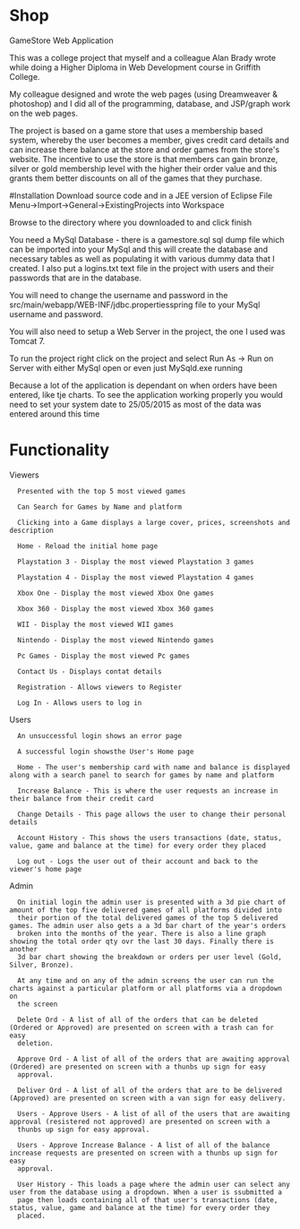 # Shop
GameStore Web Application

This was a college project that myself and a colleague Alan Brady wrote while doing a Higher Diploma in Web Development course in Griffith 
College.

My colleague designed and wrote the web pages (using Dreamweaver & photoshop) and I did all of the programming, database, and JSP/graph work on 
the web pages.

The project is based on a game store that uses a membership based system, whereby the user becomes a member, gives credit card details and can 
increase there balance at the store and order games from the store's website. The incentive to use the store is that members can gain bronze, 
silver or gold membership level with the higher their order value and this grants them better discounts on all of the games that they purchase.

#Installation
Download source code and in a JEE version of Eclipse File Menu->Import->General->ExistingProjects into Workspace

Browse to the directory where you downloaded to and click finish

You need a MySql Database - there is a gamestore.sql sql dump file which can be imported into your MySql and this will create the database and 
necessary tables as well as populating it with various dummy data that I created. I also put a logins.txt text file in the project with users 
and their passwords that are in the database.

You will need to change the username and password in the src/main/webapp/WEB-INF/jdbc.propertiesspring file to your MySql username and password.

You will also need to setup a Web Server in the project, the one I used was Tomcat 7.

To run the project right click on the project and select Run As -> Run on Server with either MySql open or even just MySqld.exe running

Because a lot of the application is dependant on when orders have been entered, like tje charts. To see the application working properly you 
would need to set your system date to 25/05/2015 as most of the data was entered around this time

# Functionality

  Viewers
    
      Presented with the top 5 most viewed games
      
      Can Search for Games by Name and platform
      
      Clicking into a Game displays a large cover, prices, screenshots and description
      
      Home - Reload the initial home page
      
      Playstation 3 - Display the most viewed Playstation 3 games
      
      Playstation 4 - Display the most viewed Playstation 4 games
      
      Xbox One - Display the most viewed Xbox One games
      
      Xbox 360 - Display the most viewed Xbox 360 games
      
      WII - Display the most viewed WII games
      
      Nintendo - Display the most viewed Nintendo games
      
      Pc Games - Display the most viewed Pc games
      
      Contact Us - Displays contat details
      
      Registration - Allows viewers to Register
      
      Log In - Allows users to log in
      
 Users
      
      An unsuccessful login shows an error page
      
      A successful login showsthe User's Home page
      
      Home - The user's membership card with name and balance is displayed along with a search panel to search for games by name and platform
      
      Increase Balance - This is where the user requests an increase in their balance from their credit card
      
      Change Details - This page allows the user to change their personal details
      
      Account History - This shows the users transactions (date, status, value, game and balance at the time) for every order they placed
      
      Log out - Logs the user out of their account and back to the viewer's home page  
    
 Admin
  
      On initial login the admin user is presented with a 3d pie chart of amount of the top five delivered games of all platforms divided into 
      their portion of the total delivered games of the top 5 delivered games. The admin user also gets a a 3d bar chart of the year's orders 
      broken into the months of the year. There is also a line graph showing the total order qty ovr the last 30 days. Finally there is another 
      3d bar chart showing the breakdown or orders per user level (Gold, Silver, Bronze).
      
      At any time and on any of the admin screens the user can run the charts against a particular platform or all platforms via a dropdown on 
      the screen
      
	  Delete Ord - A list of all of the orders that can be deleted (Ordered or Approved) are presented on screen with a trash can for easy 
	  deletion.
	  
	  Approve Ord - A list of all of the orders that are awaiting approval (Ordered) are presented on screen with a thunbs up sign for easy 
	  approval.
	  
	  Deliver Ord - A list of all of the orders that are to be delivered (Approved) are presented on screen with a van sign for easy delivery. 

	  Users - Approve Users - A list of all of the users that are awaiting approval (resistered not approved) are presented on screen with a 
	  thunbs up sign for easy approval.
	  
	  Users - Approve Increase Balance - A list of all of the balance increase requests are presented on screen with a thunbs up sign for easy 
	  approval.
	  
	  User History - This loads a page where the admin user can select any user from the database using a dropdown. When a user is ssubmitted a 
	  page then loads containing all of that user's transactions (date, status, value, game and balance at the time) for every order they 
	  placed. 